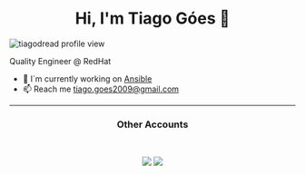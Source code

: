 <h1 align="center">Hi, I'm Tiago Góes 👋</h1>
<p align="left"> <img src="https://komarev.com/ghpvc/?username=tiagodread" alt="tiagodread profile view" /> </p>


Quality Engineer @ RedHat

- 🏢 I`m currently working on [Ansible](https://www.ansible.com/)
- 📫 Reach me [tiago.goes2009@gmail.com](mailto:tiago.goes2009@gmail.com)

---
<h3 align="center"> Other Accounts</h3>
<br />
<p align="center">
<a href="https://www.linkedin.com/in/tiagogs/"><img src="https://img.shields.io/badge/linkedin-%230077B5.svg?&style=for-the-badge&logo=linkedin&logoColor=white"/></a>
<a href="https://www.instagram.com/tiagodread/"><img src="https://img.shields.io/badge/instagram-%23E4405F.svg?&style=for-the-badge&logo=instagram&logoColor=white"/></a>
